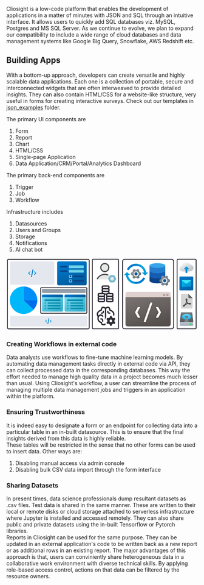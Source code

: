 Cliosight is a low-code platform that enables the development of applications in a matter of minutes with JSON and SQL through an intuitive interface. It allows users to quickly add SQL databases viz. MySQL, Postgres and MS SQL Server. As we continue to evolve, we plan to expand our compatibility to include a wide range of cloud databases and data management systems like Google Big Query, Snowflake, AWS Redshift etc.     

## Building Apps    
With a bottom-up approach, developers can create versatile and highly scalable data applications. Each one is a collection of portable, secure and interconnected widgets that are often interweaved to provide detailed insights. They can also contain HTML/CSS for a website-like structure, very useful in forms for creating interactive surveys. Check out our templates in [json_examples](json_examples) folder.         
     
The primary UI components are      
1. Form          
2. Report
3. Chart      
4. HTML/CSS      
5. Single-page Application          
6. Data Application/CRM/Portal/Analytics Dashboard         
    
The primary back-end components are    
1. Trigger   
2. Job
3. Workflow
       
Infrastructure includes          
1. Datasources       
2. Users and Groups          
3. Storage   
4. Notifications
5. AI chat bot       

<img src="images/cliosight_app.png" />
      
### Creating Workflows in external code      
Data analysts use workflows to fine-tune machine learning models. By automating data management tasks directly in external code via API, they can collect processed data in the corresponding databases. This way the effort needed to manage high quality data in a project becomes much lesser than usual. Using Cliosight's workflow, a user can streamline the process of managing multiple data management jobs and triggers in an application within the platform.        
         
### Ensuring Trustworthiness
It is indeed easy to designate a form or an endpoint for collecting data into a particular table in an in-built datasource. This is to ensure that the final insights derived from this data is highly reliable.   
These tables will be restricted in the sense that no other forms can be used to insert data. Other ways are:     
1. Disabling manual access via admin console               
2. Disabling bulk CSV data import through the form interface     
         
### Sharing Datasets    
In present times, data science professionals dump resultant datasets as .csv files. Test data is shared in the same manner. These are written to their local or remote disks or cloud storage attached to serverless infrastructure where Jupyter is installed and accessed remotely. They can also share public and private datasets using the in-built Tensorflow or Pytorch libraries.     
Reports in Cliosight can be used for the same purpose. They can be updated in an external application's code to be written back as a new report or as additional rows in an existing report. The major advantages of this approach is that, users can conviniently share heterogeneous data in a collaborative work environment with diverse technical skills. By applying role-based access control, actions on that data can be filtered by the resource owners.      
    
